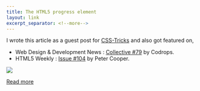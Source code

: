 ```yaml
---
title: The HTML5 progress element
layout: link
excerpt_separator: <!--more-->
---
```


I wrote this article as a guest post for [CSS-Tricks](http://css-tricks.com/) and also got featured on,

- Web Design & Development News : [Collective #79](http://tympanus.net/codrops/collective/collective-79/) by Codrops.
- HTML5 Weekly : [Issue #104](http://html5weekly.com/issues/104) by Peter Cooper.

<!--more-->

![](https://res.cloudinary.com/dw9fem4ki/image/upload/v1391875665/Skillset_Progress_Bars_j6gvb3.png)

[Read more](http://css-tricks.com/html5-progress-element/)